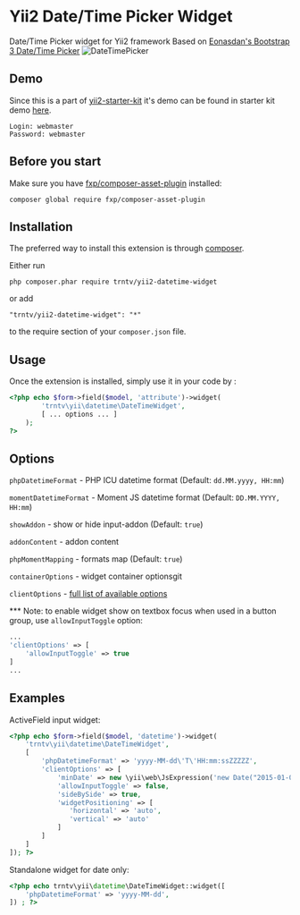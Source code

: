 # Yii2 Date/Time Picker Widget
Date/Time Picker widget for Yii2 framework
Based on [Eonasdan's Bootstrap 3 Date/Time Picker](https://github.com/Eonasdan/bootstrap-datetimepicker)
![DateTimePicker](http://i.imgur.com/nfnvh5g.png)

Demo
----
Since this is a part of [yii2-starter-kit](https://github.com/trntv/yii2-starter-kit) it's demo can be found in starter
kit demo [here](http://backend.yii2-starter-kit.terentev.net/article/create).

```
Login: webmaster
Password: webmaster
```

Before you start
----------------
Make sure you have [fxp/composer-asset-plugin](https://github.com/francoispluchino/composer-asset-plugin) installed:
```
composer global require fxp/composer-asset-plugin
```

Installation
------------

The preferred way to install this extension is through [composer](http://getcomposer.org/download/).

Either run

```
php composer.phar require trntv/yii2-datetime-widget
```

or add

```
"trntv/yii2-datetime-widget": "*"
```

to the require section of your `composer.json` file.


## Usage

Once the extension is installed, simply use it in your code by  :

```php
<?php echo $form->field($model, 'attribute')->widget(
        'trntv\yii\datetime\DateTimeWidget',
        [ ... options ... ]
    ); 
?>
```

## Options
``phpDatetimeFormat`` - PHP ICU datetime format (Default: ``dd.MM.yyyy, HH:mm``)

``momentDatetimeFormat`` - Moment JS datetime format (Default: ``DD.MM.YYYY, HH:mm``)

``showAddon`` - show or hide input-addon (Default: ``true``)

``addonContent`` - addon content

``phpMomentMapping`` - formats map (Default: ``true``)

``containerOptions`` - widget container optionsgit

``clientOptions`` - [full list of available options](http://eonasdan.github.io/bootstrap-datetimepicker/Options/)

*** Note:
to enable widget show on textbox focus when used in a button group, use ``allowInputToggle`` option:
```php
...
'clientOptions' => [
    'allowInputToggle' => true
]
...
```

## Examples
ActiveField input widget:
```php
<?php echo $form->field($model, 'datetime')->widget(
    'trntv\yii\datetime\DateTimeWidget',
    [
        'phpDatetimeFormat' => 'yyyy-MM-dd\'T\'HH:mm:ssZZZZZ',
        'clientOptions' => [
            'minDate' => new \yii\web\JsExpression('new Date("2015-01-01")'),
            'allowInputToggle' => false,
            'sideBySide' => true,
            'widgetPositioning' => [
               'horizontal' => 'auto',
               'vertical' => 'auto'
            ]
        ]
    ]
]); ?>
```
Standalone widget for date only:
```php
<?php echo trntv\yii\datetime\DateTimeWidget::widget([
    'phpDatetimeFormat' => 'yyyy-MM-dd',
]) ; ?>
```
